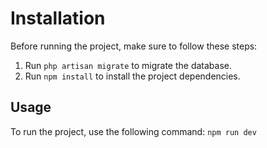# Installation
Before running the project, make sure to follow these steps:

1. Run `php artisan migrate` to migrate the database.
2. Run `npm install` to install the project dependencies.

## Usage
To run the project, use the following command: `npm run dev`
